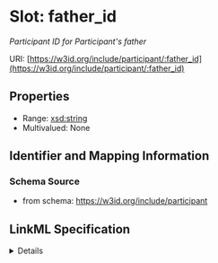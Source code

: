 # Slot: father_id
_Participant ID for Participant's father_


URI: [https://w3id.org/include/participant/:father_id](https://w3id.org/include/participant/:father_id)



<!-- no inheritance hierarchy -->




## Properties

* Range: [xsd:string](xsd:string)
* Multivalued: None







## Identifier and Mapping Information







### Schema Source


* from schema: https://w3id.org/include/participant




## LinkML Specification

<details>
```yaml
name: father_id
definition_uri: include:father_id
description: Participant ID for Participant's father
title: Father Id
from_schema: https://w3id.org/include/participant
rank: 1000
alias: father_id
domain_of:
- Participant
range: string

```
</details>